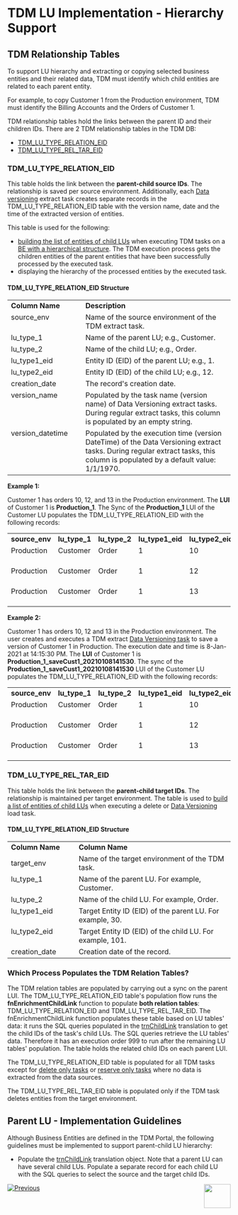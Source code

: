 # TDM LU Implementation - Hierarchy Support 

## TDM Relationship Tables

To support LU hierarchy and extracting or copying selected business entities and their related data, TDM must identify which child entities are related to each parent entity. 

For example, to copy Customer 1 from the Production environment, TDM must identify the Billing Accounts and the Orders of Customer 1. 

TDM relationship tables hold the links between the parent ID and their children IDs. There are 2 TDM relationship tables in the TDM DB:
- [TDM_LU_TYPE_RELATION_EID](#tdm_lu_type_relation_eid)
- [TDM_LU_TYPE_REL_TAR_EID](#tdm_lu_type_rel_tar_eid)

### TDM_LU_TYPE_RELATION_EID

This table holds the link between the **parent-child source IDs**. The relationship is saved per source environment. Additionally, each [Data versioning](/articles/TDM/tdm_overview/02_tdm_glossary.md#data-versioning) extract task creates separate records in the TDM_LU_TYPE_RELATION_EID table with the version name, date and the time of the extracted version of entities.

This table is used for the following:
- [building the list of entities of child LUs](/articles/TDM/tdm_architecture/03a_task_execution_building_entity_list_on_tasks_LUs.md#children-lus) when executing TDM tasks on a [BE with a hierarchical structure](/articles/TDM/tdm_overview/03_business_entity_overview.md#task-execution-of-hierarchical-business-entities). The TDM execution process gets the children entities of the parent entities that have been successfully processed by the executed task.
- displaying the hierarchy of the processed entities by the executed task.

#### TDM_LU_TYPE_RELATION_EID Structure

<table width="900pxl">
<tbody>
<tr>
<td valign="top" width="200pxl"><strong>Column Name</strong></td>
<td valign="top" width="770pxl"><strong>Description</strong></td>
</tr>
<tr>
<td valign="top" width="200pxl">source_env</td>
<td valign="top" width="700pxl">Name of the source environment of the TDM extract task.</td>
</tr>
<tr>
<td valign="top" width="200pxl">lu_type_1</td>
<td valign="top" width="700pxl">Name of the parent LU; e.g., Customer.</td>
</tr>
<tr>
<td valign="top" width="200pxl">lu_type_2</td>
<td valign="top" width="700pxl">Name of the child LU; e.g., Order.</td>
</tr>
<tr>
<td valign="top" width="200pxl">lu_type1_eid</td>
<td valign="top" width="700pxl">Entity ID (EID) of the parent LU; e.g., 1.</td>
</tr>
<tr>
<td valign="top" width="200pxl">lu_type2_eid</td>
<td valign="top" width="700pxl">Entity ID (EID) of the child LU; e.g., 12.</td>
</tr>
<tr>
<td valign="top" width="200pxl">creation_date</td>
<td valign="top" width="700pxl">The record's creation date.</td>
</tr>
<tr>
<td valign="top" width="200pxl">version_name</td>
<td valign="top" width="700pxl">Populated by the task name (version name) of Data Versioning extract tasks. During regular extract tasks, this column is populated by an empty string.</td>
</tr>
<tr>
<td valign="top" width="200pxl">version_datetime</td>
<td valign="top" width="700pxl">Populated by the execution time (version DateTime) of the Data Versioning extract tasks. During regular extract tasks, this column is populated by a default value: 1/1/1970.</td>
</tr>
</tbody>
</table>

**Example 1:**

Customer 1 has orders 10, 12, and 13 in the Production environment. The **LUI** of Customer 1 is **Production_1**. The Sync of the **Production_1** LUI of the Customer LU populates the TDM_LU_TYPE_RELATION_EID with the following records:

<table width="900pxl">
<tbody>
<tr>
<td valign="top" width="100pxl"><strong>source_env</strong></td>
<td valign="top" width="100pxl"><strong>lu_type_1</strong></td>
<td valign="top" width="100pxl"><strong>lu_type_2</strong></td>
<td valign="top" width="100pxl"><strong>lu_type1_eid</strong></td>
<td valign="top" width="100pxl"><strong>lu_type2_eid</strong></td>
<td valign="top" width="150pxl"><strong>creation_date</strong></td>
<td valign="top" width="100pxl"><strong>version_name</strong></td>
<td valign="top" width="150pxl"><strong>version_datetime</strong></td>
</tr>
<tr>
<td valign="top" width="100pxl">Production</td>
<td valign="top" width="100pxl">Customer</td>
<td valign="top" width="100pxl">Order</td>
<td valign="top" width="100pxl">1</td>
<td valign="top" width="100pxl">10</td>
<td valign="top" width="150pxl">1/8/2021 13:31:00</td>
<td valign="top" width="100pxl">&nbsp;</td>
<td valign="top" width="150pxl">1/1/1970 00:00:00</td>
</tr>
<tr>
<td valign="top" width="100pxl">Production</td>
<td valign="top" width="100pxl">Customer</td>
<td valign="top" width="100pxl">Order</td>
<td valign="top" width="100pxl">1</td>
<td valign="top" width="110pxl">12</td>
<td valign="top" width="150pxl">1/8/2021 13:31:00</td>
<td valign="top" width="100pxl">&nbsp;</td>
<td valign="top" width="150pxl">1/1/1970 00:00:00</td>
</tr>
<tr>
<td valign="top" width="100pxl">Production</td>
<td valign="top" width="100pxl">Customer</td>
<td valign="top" width="100pxl">Order</td>
<td valign="top" width="100pxl">1</td>
<td valign="top" width="100pxl">13</td>
<td valign="top" width="150pxl">1/8/2021 13:31:00</td>
<td valign="top" width="100pxl">&nbsp;</td>
<td valign="top" width="150pxl">1/1/1970 00:00:00</td>
</tr>
</tbody>
</table>

**Example 2:**

Customer 1 has orders 10, 12 and 13 in the Production environment. The user creates and executes a TDM extract [Data Versioning task](/articles/TDM/tdm_overview/02_tdm_glossary.md#data-flux) to save a version of Customer 1 in Production. The execution date and time is 8-Jan-2021 at 14:15:30 PM. The **LUI** of Customer 1 is **Production_1_saveCust1_20210108141530**. The sync of the **Production_1_saveCust1_20210108141530** LUI of the Customer LU populates the TDM_LU_TYPE_RELATION_EID with the following records:

<table width="900pxl">
<tbody>
<tr>
<td valign="top" width="100pxl"><strong>source_env</strong></td>
<td valign="top" width="100pxl"><strong>lu_type_1</strong></td>
<td valign="top" width="100pxl"><strong>lu_type_2</strong></td>
<td valign="top" width="100pxl"><strong>lu_type1_eid</strong></td>
<td valign="top" width="100pxl"><strong>lu_type2_eid</strong></td>
<td valign="top" width="150pxl"><strong>creation_date</strong></td>
<td valign="top" width="100pxl"><strong>version_name</strong></td>
<td valign="top" width="150pxl"><strong>version_datetime</strong></td>
</tr>
<tr>
<td valign="top" width="100pxl">Production</td>
<td valign="top" width="100pxl">Customer</td>
<td valign="top" width="100pxl">Order</td>
<td valign="top" width="100pxl">1</td>
<td valign="top" width="100pxl">10</td>
<td valign="top" width="150pxl">1/8/2021 14:15:30</td>
<td valign="top" width="100pxl">saveCust1</td>
<td valign="top" width="150pxl">1/8/2021 14:15:30</td>
</tr>
<tr>
<td valign="top" width="100pxl">Production</td>
<td valign="top" width="100pxl">Customer</td>
<td valign="top" width="100pxl">Order</td>
<td valign="top" width="100pxl">1</td>
<td valign="top" width="100pxl">12</td>
<td valign="top" width="150pxl">1/8/2021 14:15:30</td>
<td valign="top" width="100pxl">saveCust1</td>
<td valign="top" width="150pxl">1/8/2021 14:15:30</td>
</tr>
<tr>
<td valign="top" width="100pxl">Production</td>
<td valign="top" width="100pxl">Customer</td>
<td valign="top" width="100pxl">Order</td>
<td valign="top" width="100pxl">1</td>
<td valign="top" width="100pxl">13</td>
<td valign="top" width="150pxl">1/8/2021 14:15:30</td>
<td valign="top" width="100pxl">saveCust1</td>
<td valign="top" width="150pxl">1/8/2021 14:15:30</td>
</tr>
</tbody>
</table>



### TDM_LU_TYPE_REL_TAR_EID

This table holds the link between the **parent-child target IDs**. The relationship is maintained per target environment. The table is used to [build a list of entities of child LUs](/articles/TDM/tdm_architecture/03a_task_execution_building_entity_list_on_tasks_LUs.md#children-lus) when executing a delete or [Data Versioning](/articles/TDM/tdm_gui/18_load_task_data_versioning_mode.md) load task. 


#### TDM_LU_TYPE_RELATION_EID Structure

<table width="900pxl">
<tbody>
<tr>
<td valign="top" width="200pxl"><strong>Column Name</strong></td>
<td valign="top" width="770pxl"><strong>Column Name</strong></td>
</tr>
<tr>
<td>target_env</td>
<td valign="top" width="700pxl">Name of the target environment of the TDM task.</td>
</tr>
<tr>
<td valign="top" width="200pxl">lu_type_1</td>
<td valign="top" width="700pxl">Name of the parent LU. For example, Customer.</td>
</tr>
<tr>
<td valign="top" width="200pxl">lu_type_2</td>
<td valign="top" width="700pxl">Name of the child LU. For example, Order.</td>
</tr>
<tr>
<td valign="top" width="200pxl">lu_type1_eid</td>
<td valign="top" width="700pxl">Target Entity ID (EID) of the parent LU. For example, 30.</td>
</tr>
<tr>
<td valign="top" width="200pxl">lu_type2_eid</td>
<td valign="top" width="700pxl">Target Entity ID (EID) of the child LU. For example, 101.</td>
</tr>
<tr>
<td valign="top" width="200pxl">creation_date</td>
<td valign="top" width="700pxl">Creation date of the record.</td>
</tr>
</tbody>
</table>


### Which Process Populates the TDM Relation Tables?

The TDM relation tables are populated by carrying out a sync on the parent LUI. The TDM_LU_TYPE_RELATION_EID table's population flow runs the **fnEnrichmentChildLink** function to populate **both relation tables**: TDM_LU_TYPE_RELATION_EID and TDM_LU_TYPE_REL_TAR_EID. The fnEnrichmentChildLink function populates these table based on LU tables' data: it runs the SQL queries populated in the [trnChildLink](/articles/TDM/tdm_implementation/04_fabric_tdm_library.md#trnchildlink) translation to get the child IDs of the task's child LUs. The SQL queries retrieve the LU tables' data. Therefore it has an execution order 999 to run after the remaining LU tables' population. The table holds the related child IDs on each parent LUI.  

The TDM_LU_TYPE_RELATION_EID table is populated for all TDM tasks except for [delete only tasks](/articles/TDM/tdm_gui/19_delete_only_task.md) or [reserve only tasks](/articles/TDM/tdm_gui/20_reserve_only_task.md)  where no data is extracted from the data sources. 

The TDM_LU_TYPE_REL_TAR_EID table is populated only if the TDM task deletes entities from the target environment. 

## Parent LU - Implementation Guidelines 

Although Business Entities are defined in the TDM Portal, the following guidelines must be implemented to support parent-child LU hierarchy:

- Populate the [trnChildLink](/articles/TDM/tdm_implementation/04_fabric_tdm_library.md#trnchildlink) translation object. Note that a parent LU can have several child LUs. Populate a separate record for each child LU with the SQL queries to select the source and the target child IDs.

  

[![Previous](/articles/images/Previous.png)](05_tdm_lu_implementation_general.md)[<img align="right" width="60" height="54" src="/articles/images/Next.png">](07_tdm_implementation_parameters_handling.md)

